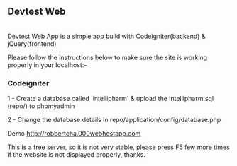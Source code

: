 <h2>Devtest Web</h2><br>
Devtest Web App is a simple app build with Codeigniter(backend) & jQuery(frontend)

Please follow the instructions below to make sure the site is working properly in your localhost:-

<h3>Codeigniter</h3>
1 - Create a database called 'intellipharm' & upload the intellipharm.sql (repo/) to phpmyadmin

2 - Change the database details in repo/application/config/database.php

Demo
http://robbertcha.000webhostapp.com

This is a free server, so it is not very stable, please press F5 few more times if the website is not displayed properly, thanks.
